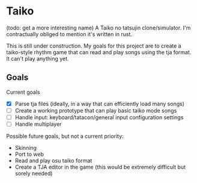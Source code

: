 # Taiko
(todo: get a more interesting name)
A Taiko no tatsujin clone/simulator. I'm contractually obliged to mention it's written in rust.

This is still under construction. My goals for this project are to create a taiko-style rhythm game that can read and play songs using the tja format. It can't
play anything yet.

## Goals
Current goals
- [x] Parse tja files (ideally, in a way that can efficiently load many songs)
- [ ] Create a working prototype that can play basic taiko mode songs
- [ ] Handle input: keyboard/tatacon/general input configuration settings
- [ ] Handle multiplayer

Possible future goals, but not a current priority:
- Skinning
- Port to web
- Read and play osu taiko format
- Create a TJA editor in the game (this would be extremely difficult but sorely needed)
